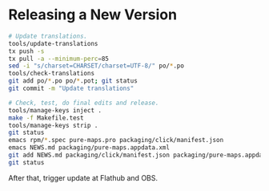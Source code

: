 Releasing a New Version
=======================

```bash
# Update translations.
tools/update-translations
tx push -s
tx pull -a --minimum-perc=85
sed -i "s/charset=CHARSET/charset=UTF-8/" po/*.po
tools/check-translations
git add po/*.po po/*.pot; git status
git commit -m "Update translations"

# Check, test, do final edits and release.
tools/manage-keys inject .
make -f Makefile.test
tools/manage-keys strip .
git status
emacs rpm/*.spec pure-maps.pro packaging/click/manifest.json
emacs NEWS.md packaging/pure-maps.appdata.xml
git add NEWS.md packaging/click/manifest.json packaging/pure-maps.appdata.xml pure-maps.pro rpm/harbour-pure-maps.spec
git status
```

After that, trigger update at Flathub and OBS.
